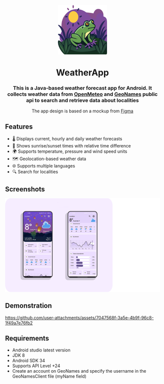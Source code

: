 <a name="readme-top"></a>
<br />
<div align="center">
    <a href="https://github.com/Hieu-Techie/Weather-App">
        <img src="assets/main_logo.png" alt="Logo" width="160" height="160" style="text-align: center;">
    </a>

<h1 align="center">WeatherApp</h1>

<div>
        <h3 align="center">This is a Java-based weather forecast app for Android. It collects weather data from 
<a href="https://open-meteo.com/">OpenMeteo</a> and <a href="https://www.geonames.org/">GeoNames</a> public api
            to search and retrieve data about localities</h3>
</div>

<p align="center">
The app design is based on a mockup from <a href="https://www.figma.com/community/file/1249443729401540968/google-weather-app-redesign">Figma</a>
</p>

</div>

## Features

- 🌡 Displays current, hourly and daily weather forecasts
- 🌅 Shows sunrise/sunset times with relative time difference
- 🌍 Supports temperature, pressure and wind speed units
- 🗺 Geolocation-based weather data
- 🌐 Supports multiple languages
- 🔍 Search for localities

## Screenshots

<p align="center"><img src="assets/main_image_app.png"  alt="Screenshots app"/></p>

## Demonstration

https://github.com/user-attachments/assets/7047568f-3a5e-4b9f-96c8-1f49a7e76fb2

## Requirements

- Android studio latest version
- JDK 8
- Android SDK 34
- Supports API Level +24
- Create an account on GeoNames and specify the username in the GeoNamesClient file (myName field)

